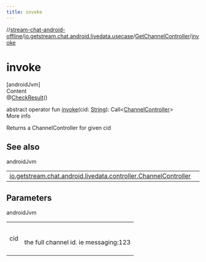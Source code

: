 ```yaml
---
title: invoke
---
```

//[stream-chat-android-offline](../../../index.md)/[io.getstream.chat.android.livedata.usecase](../index.md)/[GetChannelController](index.md)/[invoke](invoke.md)



# invoke  
[androidJvm]  
Content  
@[CheckResult](https://developer.android.com/reference/kotlin/androidx/annotation/CheckResult.html)()  
  
abstract operator fun [invoke](invoke.md)(cid: [String](https://kotlinlang.org/api/latest/jvm/stdlib/kotlin/-string/index.html)): Call&lt;[ChannelController](../../io.getstream.chat.android.livedata.controller/ChannelController/index.md)&gt;  
More info  


Returns a ChannelController for given cid



## See also  
  
androidJvm  
  
| | |
|---|---|
| <a name="io.getstream.chat.android.livedata.usecase/GetChannelController/invoke/#kotlin.String/PointingToDeclaration/"></a>[io.getstream.chat.android.livedata.controller.ChannelController](../../io.getstream.chat.android.livedata.controller/ChannelController/index.md)| <a name="io.getstream.chat.android.livedata.usecase/GetChannelController/invoke/#kotlin.String/PointingToDeclaration/"></a>|
  


## Parameters  
  
androidJvm  
  
| | |
|---|---|
| <a name="io.getstream.chat.android.livedata.usecase/GetChannelController/invoke/#kotlin.String/PointingToDeclaration/"></a>cid| <a name="io.getstream.chat.android.livedata.usecase/GetChannelController/invoke/#kotlin.String/PointingToDeclaration/"></a><br/><br/>the full channel id. ie messaging:123<br/><br/>|
  
  



